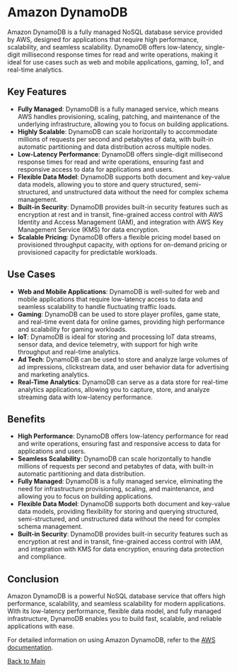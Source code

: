 # Amazon DynamoDB

Amazon DynamoDB is a fully managed NoSQL database service provided by AWS, designed for applications that require high performance, scalability, and seamless scalability. DynamoDB offers low-latency, single-digit millisecond response times for read and write operations, making it ideal for use cases such as web and mobile applications, gaming, IoT, and real-time analytics.

## Key Features

- **Fully Managed**: DynamoDB is a fully managed service, which means AWS handles provisioning, scaling, patching, and maintenance of the underlying infrastructure, allowing you to focus on building applications.
- **Highly Scalable**: DynamoDB can scale horizontally to accommodate millions of requests per second and petabytes of data, with built-in automatic partitioning and data distribution across multiple nodes.
- **Low-Latency Performance**: DynamoDB offers single-digit millisecond response times for read and write operations, ensuring fast and responsive access to data for applications and users.
- **Flexible Data Model**: DynamoDB supports both document and key-value data models, allowing you to store and query structured, semi-structured, and unstructured data without the need for complex schema management.
- **Built-in Security**: DynamoDB provides built-in security features such as encryption at rest and in transit, fine-grained access control with AWS Identity and Access Management (IAM), and integration with AWS Key Management Service (KMS) for data encryption.
- **Scalable Pricing**: DynamoDB offers a flexible pricing model based on provisioned throughput capacity, with options for on-demand pricing or provisioned capacity for predictable workloads.

## Use Cases

- **Web and Mobile Applications**: DynamoDB is well-suited for web and mobile applications that require low-latency access to data and seamless scalability to handle fluctuating traffic loads.
- **Gaming**: DynamoDB can be used to store player profiles, game state, and real-time event data for online games, providing high performance and scalability for gaming workloads.
- **IoT**: DynamoDB is ideal for storing and processing IoT data streams, sensor data, and device telemetry, with support for high write throughput and real-time analytics.
- **Ad Tech**: DynamoDB can be used to store and analyze large volumes of ad impressions, clickstream data, and user behavior data for advertising and marketing analytics.
- **Real-Time Analytics**: DynamoDB can serve as a data store for real-time analytics applications, allowing you to capture, store, and analyze streaming data with low-latency performance.

## Benefits

- **High Performance**: DynamoDB offers low-latency performance for read and write operations, ensuring fast and responsive access to data for applications and users.
- **Seamless Scalability**: DynamoDB can scale horizontally to handle millions of requests per second and petabytes of data, with built-in automatic partitioning and data distribution.
- **Fully Managed**: DynamoDB is a fully managed service, eliminating the need for infrastructure provisioning, scaling, and maintenance, and allowing you to focus on building applications.
- **Flexible Data Model**: DynamoDB supports both document and key-value data models, providing flexibility for storing and querying structured, semi-structured, and unstructured data without the need for complex schema management.
- **Built-in Security**: DynamoDB provides built-in security features such as encryption at rest and in transit, fine-grained access control with IAM, and integration with KMS for data encryption, ensuring data protection and compliance.

## Conclusion

Amazon DynamoDB is a powerful NoSQL database service that offers high performance, scalability, and seamless scalability for modern applications. With its low-latency performance, flexible data model, and fully managed infrastructure, DynamoDB enables you to build fast, scalable, and reliable applications with ease.

For detailed information on using Amazon DynamoDB, refer to the [AWS documentation](https://docs.aws.amazon.com/amazondynamodb/latest/developerguide/Introduction.html).



[Back to Main](readme.md)
